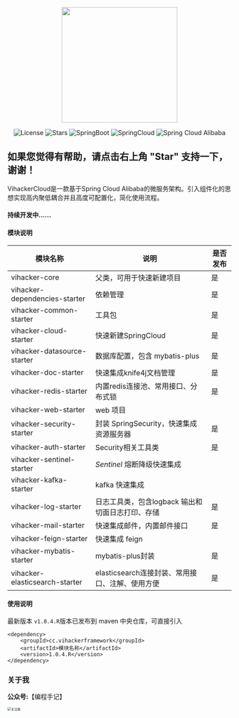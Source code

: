 <p align="center">
  <img src="http://oss.vihacker.top/image/ViHackerlogo-1.png" width="260">
</p>
<p align="center">
  <img src='https://img.shields.io/github/license/wiltonicp/vihacker-cloud' alt='License'/>
  <img src="https://img.shields.io/github/stars/wiltonicp/vihacker-cloud" alt="Stars"/>
  <img src="https://img.shields.io/badge/Spring%20Boot-2.5.1-green" alt="SpringBoot"/>
  <img src="https://img.shields.io/badge/Spring%20Cloud-2020.0.3-blue" alt="SpringCloud"/>
  <img src="https://img.shields.io/badge/Spring%20Cloud%20Alibaba-2021.1-brightgreen" alt="Spring Cloud Alibaba"/>
</p>

## 如果您觉得有帮助，请点击右上角 "Star" 支持一下，谢谢！

VihackerCloud是一款基于Spring Cloud Alibaba的微服务架构。引入组件化的思想实现高内聚低耦合并且高度可配置化，简化使用流程。

#### 持续开发中......



#### 模块说明

| 模块名称                       | 说明                                             | 是否发布 |
| ------------------------------ | ------------------------------------------------ | -------- |
| vihacker-core                  | 父类，可用于快速新建项目                         | 是       |
| vihacker-dependencies-starter  | 依赖管理                                         | 是       |
| vihacker-common-starter        | 工具包                                           | 是       |
| vihacker-cloud-starter         | 快速新建SpringCloud                              | 是       |
| vihacker-datasource-starter    | 数据库配置，包含 mybatis-plus                    | 是       |
| vihacker-doc-starter           | 快速集成knife4j文档管理                          | 是       |
| vihacker-redis-starter         | 内置redis连接池、常用接口、分布式锁              | 是       |
| vihacker-web-starter           | web 项目                                         |          |
| vihacker-security-starter      | 封装 SpringSecurity，快速集成资源服务器          | 是       |
| vihacker-auth-starter          | Security相关工具类                               | 是       |
| vihacker-sentinel-starter      | *Sentinel* 熔断降级快速集成                      |          |
| vihacker-kafka-starter         | kafka 快速集成                                   |          |
| vihacker-log-starter           | 日志工具类，包含logback 输出和切面日志打印、存储 | 是       |
| vihacker-mail-starter          | 快速集成邮件，内置邮件接口                       | 是       |
| vihacker-feign-starter         | 快速集成 feign                                   |          |
| vihacker-mybatis-starter       | mybatis-plus封装                                 | 是       |
| vihacker-elasticsearch-starter | elasticsearch连接封装、常用接口、注解、使用方便  | 是       |

#### 使用说明

最新版本 `v1.0.4.R`版本已发布到 maven 中央仓库，可直接引入

```pom
<dependency>
    <groupId>cc.vihackerframework</groupId>
    <artifactId>模块名称</artifactId>
    <version>1.0.4.R</version>
</dependency>
```


### 关于我

**公众号:**【编程手记】

<img src="http://oss.vihacker.top/image/%E5%85%B3%E6%B3%A8%E6%88%91.png" alt="关注我" style="zoom: 50%;" />